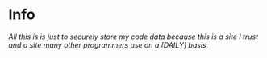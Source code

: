 # Info

_All this is is just to securely store my code data because this is a site I trust and a site many other programmers use on a [DAILY] basis._
